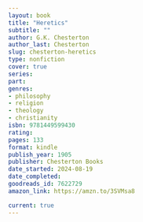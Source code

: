 ```yaml
---
layout: book
title: "Heretics"
subtitle: ""
author: G.K. Chesterton
author_last: Chesterton
slug: chesterton-heretics
type: nonfiction
cover: true
series: 
part: 
genres:
- philosophy
- religion
- theology
- christianity
isbn: 9781449599430
rating: 
pages: 133
format: kindle
publish_year: 1905
publisher: Chesterton Books
date_started: 2024-08-19
date_completed: 
goodreads_id: 7622729
amazon_link: https://amzn.to/3SVMsa8

current: true
---
```

